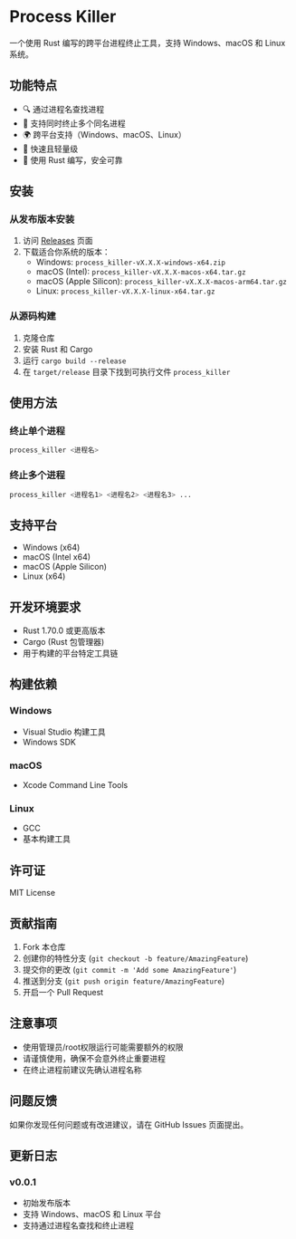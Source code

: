 # Process Killer

一个使用 Rust 编写的跨平台进程终止工具，支持 Windows、macOS 和 Linux 系统。

## 功能特点

- 🔍 通过进程名查找进程
- 🎯 支持同时终止多个同名进程
- 🌍 跨平台支持（Windows、macOS、Linux）
- 🚀 快速且轻量级
- 💪 使用 Rust 编写，安全可靠

## 安装

### 从发布版本安装

1. 访问 [Releases](https://github.com/korykim/process_killer/releases) 页面
2. 下载适合你系统的版本：
   - Windows: `process_killer-vX.X.X-windows-x64.zip`
   - macOS (Intel): `process_killer-vX.X.X-macos-x64.tar.gz`
   - macOS (Apple Silicon): `process_killer-vX.X.X-macos-arm64.tar.gz`
   - Linux: `process_killer-vX.X.X-linux-x64.tar.gz`

### 从源码构建 

1. 克隆仓库
2. 安装 Rust 和 Cargo
3. 运行 `cargo build --release`
4. 在 `target/release` 目录下找到可执行文件 `process_killer`

## 使用方法

### 终止单个进程

```bash
process_killer <进程名>
```

### 终止多个进程

```bash
process_killer <进程名1> <进程名2> <进程名3> ...
```


## 支持平台

- Windows (x64)
- macOS (Intel x64)
- macOS (Apple Silicon)
- Linux (x64)

## 开发环境要求

- Rust 1.70.0 或更高版本
- Cargo (Rust 包管理器)
- 用于构建的平台特定工具链

## 构建依赖

### Windows
- Visual Studio 构建工具
- Windows SDK

### macOS
- Xcode Command Line Tools

### Linux
- GCC
- 基本构建工具

## 许可证

MIT License

## 贡献指南

1. Fork 本仓库
2. 创建你的特性分支 (`git checkout -b feature/AmazingFeature`)
3. 提交你的更改 (`git commit -m 'Add some AmazingFeature'`)
4. 推送到分支 (`git push origin feature/AmazingFeature`)
5. 开启一个 Pull Request

## 注意事项

- 使用管理员/root权限运行可能需要额外的权限
- 请谨慎使用，确保不会意外终止重要进程
- 在终止进程前建议先确认进程名称

## 问题反馈

如果你发现任何问题或有改进建议，请在 GitHub Issues 页面提出。

## 更新日志

### v0.0.1
- 初始发布版本
- 支持 Windows、macOS 和 Linux 平台
- 支持通过进程名查找和终止进程
